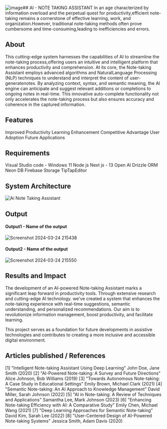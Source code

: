 ![image](https://github.com/aoashwin/Ai-Note-taking-assistant/assets/75235601/c4e943fa-1f1d-4edc-844b-a6e9ac12d86e)## AI - NOTE TAKING ASSISTANT
 In an age characterized by information overload and the perpetual quest for productivity,efficient note-taking remains a cornerstone of effective learning, work, and organization.However, traditional note-taking methods often prove cumbersome and time-consuming,leading to inefficiencies and errors. 

## About
<!--Detailed Description about the project-->
This cutting-edge system harnesses the capabilities of AI to streamline the note-taking process,offering users an intuitive and intelligent platform that enhances productivity and comprehension. At its core, the Note-taking Assistant employs advanced algorithms and NaturalLanguage Processing (NLP) techniques to understand and interpret the content of user-generatenotes. By analyzing context, syntax, and semantic meaning, the AI engine can anticipate and suggest relevant additions or completions to ongoing notes in real-time. This innovative auto-complete functionality not only accelerates the note-taking process but also ensures
accuracy and coherence in the captured information.

## Features
<!--List the features of the project as shown below-->
Improved Productivity
Learning Enhancement
Competitive Advantage
User Adoption
Future Applications

## Requirements
<!--List the requirements of the project as shown below-->
Visual Studio code - Windows 11
Node js
Next js - 13
Open AI
Drizzle ORM
Neon DB
Firebase Storage
TipTapEditor


## System Architecture
<!--Embed the system architecture diagram as shown below-->
![Ai Note Taking Assistant](https://github.com/aoashwin/Ai-Note-taking-assistant/assets/75235601/ab26c30d-dbc4-4ab5-92c8-8f894ad75fdc)


## Output

<!--Embed the Output picture at respective places as shown below as shown below-->
#### Output1 - Name of the output

![Screenshot 2024-03-24 215438](https://github.com/aoashwin/Ai-Note-taking-assistant/assets/75235601/068f45bd-2944-4136-88d8-7859180b1770)

#### Output2 - Name of the output

![Screenshot 2024-03-24 215550](https://github.com/aoashwin/Ai-Note-taking-assistant/assets/75235601/a74dc354-5eeb-4bbc-b7e8-6c196aa421fe)


## Results and Impact
<!--Give the results and impact as shown below-->
The development of an AI-powered Note-taking Assistant marks a significant leap forward in productivity tools. Through extensive research and cutting-edge AI technology.
we've created a system that enhances the note-taking experience with real-time suggestions, semantic understanding, and personalized recommendations. 
Our aim is to revolutionize information management, boost productivity, and facilitate learning. 


This project serves as a foundation for future developments in assistive technologies and contributes to creating a more inclusive and accessible digital environment.

## Articles published / References
[1]      "Intelligent Note-taking Assistant Using Deep Learning"  John Doe, Jane Smith (2020)
[2]       "AI-Powered Note-taking: A Survey and Future Directions" Alice Johnson, Bob Williams (2019)
[3]      "Towards Autonomous Note-taking: A Case Study in Educational Settings" Emily Brown, Michael Clark (2021)
[4]	"Semantic Note-taking: An AI Approach to Knowledge Management" David Miller, Sarah Johnson (2022)
[5]	"AI in Note-taking: A Review of Techniques and Applications" Samantha Lee, Mark Johnson (2023)
[6]    "Enhancing Note-taking Efficiency with AI: A Comparative Study" Emily Chen, Michael Wang (2021)
[7]  "Deep Learning Approaches for Semantic Note-taking" David Kim, Sarah Lee (2022)
[8]  "User-Centered Design of AI-Powered Note-taking Systems" Jessica Smith, Adam Davis (2020)





